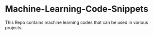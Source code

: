 # Machine-Learning-Code-Snippets
This Repo contains machine learning codes that can be used in various projects.
